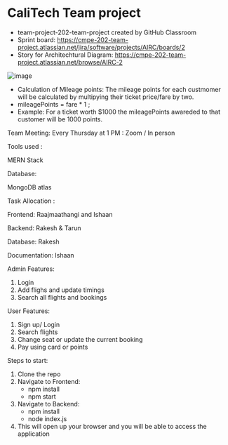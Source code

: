 # CaliTech Team project
- team-project-202-team-project created by GitHub Classroom
- Sprint board: https://cmpe-202-team-project.atlassian.net/jira/software/projects/AIRC/boards/2
- Story for Architechtural Diagram: https://cmpe-202-team-project.atlassian.net/browse/AIRC-2

![image](https://user-images.githubusercontent.com/70946588/137821414-61e3c34e-e065-4524-8d81-690a280773c3.png)

- Calculation of Mileage points: The mileage points for each custmomer will be calculated by multipying their ticket price/fare by two.
- mileagePoints = fare * 1 ; 
- Example: For a ticket worth $1000 the mileagePoints awareded to that customer will be 1000 points.


Team Meeting:
Every Thursday at 1 PM : Zoom / In person 

Tools used :

MERN Stack

Database:

MongoDB atlas 

Task Allocation :

Frontend: Raajmaathangi and Ishaan

Backend: Rakesh & Tarun

Database: Rakesh 

Documentation: Ishaan


Admin Features:
1) Login
2) Add flighs and update timings 
3) Search all flights and bookings

User Features:
1) Sign up/ Login 
2) Search flights 
3) Change seat or update the current booking 
4) Pay using card or points 

Steps to start:

1) Clone the repo
2) Navigate to Frontend:
    - npm install
    - npm start
3) Navigate to Backend:
    - npm install
    - node index.js
4) This will open up your browser and you will be able to access the application  
